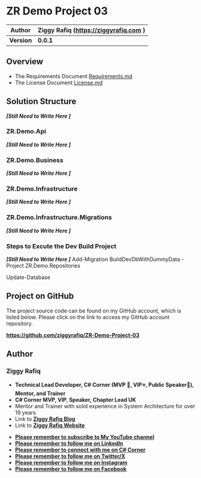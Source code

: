 # ZR Demo Project 03

| Author      | Ziggy Rafiq (<https://ziggyrafiq.com> ) |
| ----------- | --------------------------------------- |
| **Version** | **0.0.1**                               |

## Overview

- The Requirements Document [Requirements.md](Requirements.md)
- The License Document [License.md](LICENSE.md)

## Solution Structure

**_[Still Need to Write Here ]_**

### ZR.Demo.Api

**_[Still Need to Write Here ]_**

### ZR.Demo.Business

**_[Still Need to Write Here ]_**

### ZR.Demo.Infrastructure

**_[Still Need to Write Here ]_**

### ZR.Demo.Infrastructure.Migrations

**_[Still Need to Write Here ]_**

### Steps to Excute the Dev Build Project

**_[Still Need to Write Here ]_**
Add-Migration BuildDevDbWithDummyData -Project ZR.Demo.Repositories


Update-Database

## Project on GitHub

The project source code can be found on my GitHub account, which is listed below. Please click on the link to access my GitHub account repository.

**https://github.com/ziggyrafiq/ZR-Demo-Project-03**

## Author
### Ziggy Rafiq
- **Technical Lead Developer, C# Corner (MVP 🏅, VIP⭐️, Public Speaker🎤), Mentor, and Trainer**
- **C# Corner MVP, VIP, Speaker, Chapter Lead UK**
- Mentor and Trainer with solid experience in System Architecture for over 19 years
- Link to [**Ziggy Rafiq Blog**](https://blog.ziggyrafiq.com)
- Link to [**Ziggy Rafiq Website**](https://ziggyrafiq.com)
* [**Please remember to subscribe to My YouTube channel**](https://www.youtube.com/)
* [**Please remember to follow me on LinkedIn**](https://www.linkedin.com/in/ziggyrafiq/)
* [**Please remember to connect with me on C# Corner**](https://www.c-sharpcorner.com/members/ziggy-rafiq)
* [**Please remember to follow  me on Twitter/X**](https://twitter.com/ziggyrafiq)
* [**Please remember to follow  me on Instagram**](https://www.instagram.com/ziggyrafiq/)
* [**Please remember to follow  me on Facebook**](https://www.facebook.com/ziggyrafiq)

